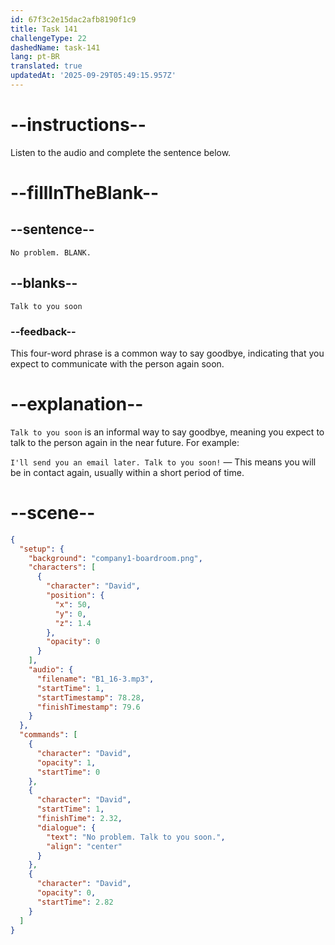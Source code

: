 ```yaml
---
id: 67f3c2e15dac2afb8190f1c9
title: Task 141
challengeType: 22
dashedName: task-141
lang: pt-BR
translated: true
updatedAt: '2025-09-29T05:49:15.957Z'
---
```


<!-- (Audio) David: No problem. Talk to you soon. -->

# --instructions--

Listen to the audio and complete the sentence below.

# --fillInTheBlank--

## --sentence--

`No problem. BLANK.`

## --blanks--

`Talk to you soon`

### --feedback--

This four-word phrase is a common way to say goodbye, indicating that you expect to communicate with the person again soon.

# --explanation--

`Talk to you soon` is an informal way to say goodbye, meaning you expect to talk to the person again in the near future. For example:

`I'll send you an email later. Talk to you soon!` — This means you will be in contact again, usually within a short period of time.

# --scene--

```json
{
  "setup": {
    "background": "company1-boardroom.png",
    "characters": [
      {
        "character": "David",
        "position": {
          "x": 50,
          "y": 0,
          "z": 1.4
        },
        "opacity": 0
      }
    ],
    "audio": {
      "filename": "B1_16-3.mp3",
      "startTime": 1,
      "startTimestamp": 78.28,
      "finishTimestamp": 79.6
    }
  },
  "commands": [
    {
      "character": "David",
      "opacity": 1,
      "startTime": 0
    },
    {
      "character": "David",
      "startTime": 1,
      "finishTime": 2.32,
      "dialogue": {
        "text": "No problem. Talk to you soon.",
        "align": "center"
      }
    },
    {
      "character": "David",
      "opacity": 0,
      "startTime": 2.82
    }
  ]
}
```

